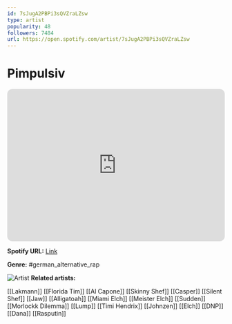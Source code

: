 ```yaml
---
id: 7sJugA2PBPi3sQVZraLZsw
type: artist
popularity: 48
followers: 7484
url: https://open.spotify.com/artist/7sJugA2PBPi3sQVZraLZsw
---
```

# Pimpulsiv

<iframe style="border-radius:12px" src="https://open.spotify.com/embed/artist/7sJugA2PBPi3sQVZraLZsw" width="100%" height="352" frameBorder="0" allowfullscreen="" allow="autoplay; clipboard-write; encrypted-media; fullscreen; picture-in-picture" loading="lazy"></iframe>

**Spotify URL:** [Link](https://open.spotify.com/artist/7sJugA2PBPi3sQVZraLZsw)

**Genre:**  #german_alternative_rap

![Artist](https://i.scdn.co/image/ab67616d0000b2738a0916f6d195cafcfea101ac)
**Related artists:**

[[Lakmann]]
[[Florida Tim]]
[[Al Capone]]
[[Skinny Shef]]
[[Casper]]
[[Silent Shef]]
[[Jaw]]
[[Alligatoah]]
[[Miami Elch]]
[[Meister Elch]]
[[Sudden]]
[[Morlockk Dilemma]]
[[Lump]]
[[Timi Hendrix]]
[[Johnzen]]
[[Elch]]
[[DNP]]
[[Dana]]
[[Rasputin]]
